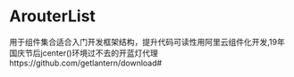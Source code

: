 # ArouterList
用于组件集合适合入门开发框架结构，提升代码可读性用阿里云组件化开发,19年国庆节后jcenter()环境过不去的开蓝灯代理https://github.com/getlantern/download#
